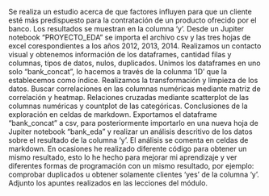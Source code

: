 Se realiza un estudio acerca de que factores influyen para que un cliente esté más predispuesto para la contratación de un producto ofrecido por el banco. Los resultados se muestran en la columna ‘y’.
Desde un Jupiter notebook “PROYECTO_EDA” se importa el archivo csv y las tres hojas de excel corespondientes a los años 2012, 2013, 2014. Realizamos un contacto visual y obtenemos información de los dataframes, cantidad filas y columnas, tipos de datos, nulos, duplicados.
Unimos los dataframes en uno solo “bank_concat”, lo hacemos a través de la colunma ‘ID’ que la establecemos como índice.
Realizamos la transformación y limpieza de los datos.
Buscar correlaciones en las columnas numéricas mediante matriz de correlación y heatmap.
Relaciones cruzadas mediante scatterplot de las columnas numéricas y countplot de las categóricas. Conclusiones de la exploración en celdas de markdown.
Exportamos el dataframe “bank_concat” a csv, para posteriormente importarlo en una nueva hoja de Jupiter notebook “bank_eda” y realizar un análisis descritivo de los datos sobre el resultado de la columna ‘y’. El análisis se comenta en celdas de markdown.
En ocasiones he realizado diferente código para obtener un mismo resultado, esto lo he hecho para mejorar mi aprendizaje y ver diferentes formas de programación con un mismo resultado, por ejemplo: comprobar duplicados u obtener solamente clientes ‘yes’ de la columna ‘y’.
Adjunto los apuntes realizados en las lecciones del módulo.
